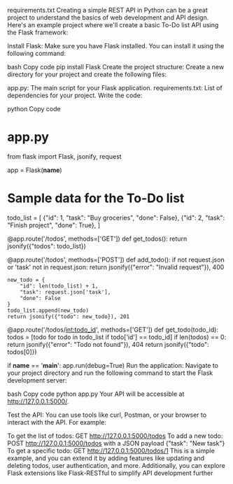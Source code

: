 
requirements.txt
Creating a simple REST API in Python can be a great project to understand the basics of web development and API design. Here's an example project where we'll create a basic To-Do list API using the Flask framework:

Install Flask:
Make sure you have Flask installed. You can install it using the following command:

bash
Copy code
pip install Flask
Create the project structure:
Create a new directory for your project and create the following files:

app.py: The main script for your Flask application.
requirements.txt: List of dependencies for your project.
Write the code:

python
Copy code
# app.py
from flask import Flask, jsonify, request

app = Flask(__name__)

# Sample data for the To-Do list
todo_list = [
    {"id": 1, "task": "Buy groceries", "done": False},
    {"id": 2, "task": "Finish project", "done": True},
]

@app.route('/todos', methods=['GET'])
def get_todos():
    return jsonify({"todos": todo_list})

@app.route('/todos', methods=['POST'])
def add_todo():
    if not request.json or 'task' not in request.json:
        return jsonify({"error": "Invalid request"}), 400

    new_todo = {
        "id": len(todo_list) + 1,
        "task": request.json['task'],
        "done": False
    }
    todo_list.append(new_todo)
    return jsonify({"todo": new_todo}), 201

@app.route('/todos/<int:todo_id>', methods=['GET'])
def get_todo(todo_id):
    todos = [todo for todo in todo_list if todo['id'] == todo_id]
    if len(todos) == 0:
        return jsonify({"error": "Todo not found"}), 404
    return jsonify({"todo": todos[0]})

if __name__ == '__main__':
    app.run(debug=True)
Run the application:
Navigate to your project directory and run the following command to start the Flask development server:

bash
Copy code
python app.py
Your API will be accessible at http://127.0.0.1:5000/.

Test the API:
You can use tools like curl, Postman, or your browser to interact with the API. For example:

To get the list of todos: GET http://127.0.0.1:5000/todos
To add a new todo: POST http://127.0.0.1:5000/todos with a JSON payload {"task": "New task"}
To get a specific todo: GET http://127.0.0.1:5000/todos/1
This is a simple example, and you can extend it by adding features like updating and deleting todos, user authentication, and more. Additionally, you can explore Flask extensions like Flask-RESTful to simplify API development further